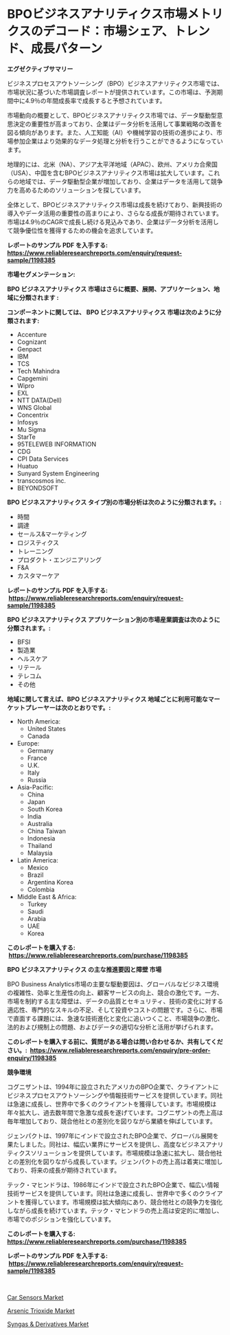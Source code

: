 <p><h1>BPOビジネスアナリティクス市場メトリクスのデコード：市場シェア、トレンド、成長パターン</h1></p><p><strong>エグゼクティブサマリー</strong></p>
<p><p>ビジネスプロセスアウトソーシング（BPO）ビジネスアナリティクス市場では、市場状況に基づいた市場調査レポートが提供されています。この市場は、予測期間中に4.9％の年間成長率で成長すると予想されています。</p><p>市場動向の概要として、BPOビジネスアナリティクス市場では、データ駆動型意思決定の重要性が高まっており、企業はデータ分析を活用して事業戦略の改善を図る傾向があります。また、人工知能（AI）や機械学習の技術の進歩により、市場参加企業はより効果的なデータ処理と分析を行うことができるようになっています。</p><p>地理的には、北米（NA）、アジア太平洋地域（APAC）、欧州、アメリカ合衆国（USA）、中国を含むBPOビジネスアナリティクス市場は拡大しています。これらの地域では、データ駆動型企業が増加しており、企業はデータを活用して競争力を高めるためのソリューションを探しています。</p><p>全体として、BPOビジネスアナリティクス市場は成長を続けており、新興技術の導入やデータ活用の重要性の高まりにより、さらなる成長が期待されています。市場は4.9％のCAGRで成長し続ける見込みであり、企業はデータ分析を活用して競争優位性を獲得するための機会を追求しています。</p></p>
<p><strong>レポートのサンプル PDF を入手する: <a href="https://www.reliableresearchreports.com/enquiry/request-sample/1198385">https://www.reliableresearchreports.com/enquiry/request-sample/1198385</a></strong></p>
<p><strong>市場セグメンテーション:</strong></p>
<p><strong> BPO ビジネスアナリティクス 市場はさらに概要、展開、アプリケーション、地域に分類されます :</strong></p>
<p><strong>コンポーネントに関しては、 BPO ビジネスアナリティクス 市場は次のように分類されます: &nbsp;</strong></p>
<p><ul><li>Accenture</li><li>Cognizant</li><li>Genpact</li><li>IBM</li><li>TCS</li><li>Tech Mahindra</li><li>Capgemini</li><li>Wipro</li><li>EXL</li><li>NTT DATA(Dell)</li><li>WNS Global</li><li>Concentrix</li><li>Infosys</li><li>Mu Sigma</li><li>StarTe</li><li>95TELEWEB INFORMATION</li><li>CDG</li><li>CPI Data Services</li><li>Huatuo</li><li>Sunyard System Engineering</li><li>transcosmos inc.</li><li>BEYONDSOFT</li></ul></p>
<p><strong> BPO ビジネスアナリティクス タイプ別の市場分析は次のように分類されます。:</strong></p>
<p><ul><li>時間</li><li>調達</li><li>セールス&マーケティング</li><li>ロジスティクス</li><li>トレーニング</li><li>プロダクト・エンジニアリング</li><li>F&A</li><li>カスタマーケア</li></ul></p>
<p><strong>レポートのサンプル PDF を入手する: &nbsp;<a href="https://www.reliableresearchreports.com/enquiry/request-sample/1198385">https://www.reliableresearchreports.com/enquiry/request-sample/1198385</a></strong></p>
<p><strong> BPO ビジネスアナリティクス アプリケーション別の市場産業調査は次のように分類されます。:</strong></p>
<p><ul><li>BFSI</li><li>製造業</li><li>ヘルスケア</li><li>リテール</li><li>テレコム</li><li>その他</li></ul></p>
<p><strong>地域に関して言えば、BPO ビジネスアナリティクス 地域ごとに利用可能なマーケットプレーヤーは次のとおりです。:</strong></p>
<p><ul>
    <li>
        North America:
        <ul>
            <li>United States</li>
            <li>Canada</li>
        </ul>
    </li>
    <li>
        Europe:
        <ul>
            <li>Germany</li>
            <li>France</li>
            <li>U.K.</li>
            <li>Italy</li>
            <li>Russia</li>
        </ul>
    </li>
    <li>
        Asia-Pacific:
        <ul>
            <li>China</li>
            <li>Japan</li>
            <li>South Korea</li>
            <li>India</li>
            <li>Australia</li>
            <li>China Taiwan</li>
            <li>Indonesia</li>
            <li>Thailand</li>
            <li>Malaysia</li>
        </ul>
    </li>
    <li>
        Latin America:
        <ul>
            <li>Mexico</li>
            <li>Brazil</li>
            <li>Argentina Korea</li>
            <li>Colombia</li>
        </ul>
    </li>
    <li>
        Middle East & Africa:
        <ul>
            <li>Turkey</li>
            <li>Saudi</li>
            <li>Arabia</li>
            <li>UAE</li>
            <li>Korea</li>
        </ul>
    </li>
    </ul></p>
<p><strong>このレポートを購入する: &nbsp;<a href="https://www.reliableresearchreports.com/purchase/1198385">https://www.reliableresearchreports.com/purchase/1198385</a></strong></p>
<p><strong>BPO ビジネスアナリティクス の主な推進要因と障壁 市場</strong></p>
<p><p>BPO Business Analytics市場の主要な駆動要因は、グローバルなビジネス環境の複雑性、効率と生産性の向上、顧客サービスの向上、競合の激化です。一方、市場を制約する主な障壁は、データの品質とセキュリティ、技術の変化に対する適応性、専門的なスキルの不足、そして投資やコストの問題です。さらに、市場で直面する課題には、急速な技術進化と変化に追いつくこと、市場競争の激化、法的および規制上の問題、およびデータの適切な分析と活用が挙げられます。</p></p>
<p><strong>このレポートを購入する前に、質問がある場合は問い合わせるか、共有してください。:&nbsp; <a href="https://www.reliableresearchreports.com/enquiry/pre-order-enquiry/1198385">https://www.reliableresearchreports.com/enquiry/pre-order-enquiry/1198385</a></strong></p>
<p><strong>競争環境</strong></p>
<p><p>コグニザントは、1994年に設立されたアメリカのBPO企業で、クライアントにビジネスプロセスアウトソーシングや情報技術サービスを提供しています。同社は急速に成長し、世界中で多くのクライアントを獲得しています。市場規模は年々拡大し、過去数年間で急激な成長を遂げています。コグニザントの売上高は毎年増加しており、競合他社との差別化を図りながら業績を伸ばしています。</p><p>ジェンパクトは、1997年にインドで設立されたBPO企業で、グローバル展開を果たしました。同社は、幅広い業界にサービスを提供し、高度なビジネスアナリティクスソリューションを提供しています。市場規模は急速に拡大し、競合他社との差別化を図りながら成長しています。ジェンパクトの売上高は着実に増加しており、将来の成長が期待されています。</p><p>テック・マヒンドラは、1986年にインドで設立されたBPO企業で、幅広い情報技術サービスを提供しています。同社は急速に成長し、世界中で多くのクライアントを獲得しています。市場規模は拡大傾向にあり、競合他社との競争力を強化しながら成長を続けています。テック・マヒンドラの売上高は安定的に増加し、市場でのポジションを強化しています。</p></p>
<p><strong>このレポートを購入する: &nbsp; <a href="https://www.reliableresearchreports.com/purchase/1198385">https://www.reliableresearchreports.com/purchase/1198385</a></strong></p>
<p><strong>レポートのサンプル PDF を入手する: &nbsp;<a href="https://www.reliableresearchreports.com/enquiry/request-sample/1198385">https://www.reliableresearchreports.com/enquiry/request-sample/1198385</a></strong><strong></strong></p>
<p>&nbsp;</p>
<p><p><a href="https://github.com/Hazelklievgspy6vdcsmu106w/Market-Research-Report-List-1/blob/main/car-sensors-market.md">Car Sensors Market</a></p><p><a href="https://view.publitas.com/reportprime-1/arsenic-trioxide-market-size-and-growth-market-segmentation-regional-and-country-breakdowns-and-market-trends-for-period-from-2023-2030/">Arsenic Trioxide Market</a></p><p><a href="https://view.publitas.com/reportprime-1/syngas-derivatives-market-insights-market-players-and-forecast-till-2030/">Syngas & Derivatives Market</a></p></p>